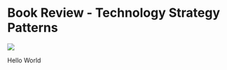 # Book Review - Technology Strategy Patterns

![](https://learning.oreilly.com/library/cover/9781492040866/250w/)



Hello World
